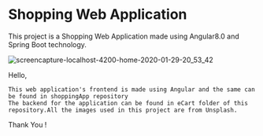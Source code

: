 # Shopping Web Application
This project is a Shopping Web Application made using Angular8.0 and Spring Boot technology.

![screencapture-localhost-4200-home-2020-01-29-20_53_42](https://user-images.githubusercontent.com/53425575/73370118-b5950480-42d9-11ea-9d9a-e15a40dba5c3.png)



Hello,

    This web application's frontend is made using Angular and the same can be found in shoppingApp repository
    The backend for the application can be found in eCart folder of this repository.All the images used in this project are from Unsplash.
    
Thank You !
